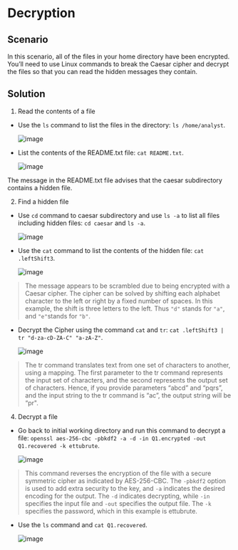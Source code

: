 # Decryption

## Scenario

In this scenario, all of the files in your home directory have been encrypted. You’ll need to use Linux commands to break the Caesar cipher and decrypt the files so that you can read the hidden messages they contain.

## Solution 

1. Read the contents of a file
* Use the `ls` command to list the files in the directory:
`ls /home/analyst`.

   ![image](https://github.com/user-attachments/assets/56115596-c1d4-4883-98d7-d47cf1e3a572)

* List the contents of the README.txt file: 
`cat README.txt`.

   ![image](https://github.com/user-attachments/assets/93bc44f6-6d92-4ea4-ae3d-7bc00b5a8fcf)

The message in the README.txt file advises that the caesar subdirectory contains a hidden file.

2. Find a hidden file
* Use `cd` command to caesar subdirectory and use `ls -a` to list all files including hidden files: `cd caesar` and `ls -a`.

   ![image](https://github.com/user-attachments/assets/8d7bec56-9c09-471c-b6d9-6a3d09c2fd6a)

* Use the `cat` command to list the contents of the hidden file:
`cat .leftShift3`.

   ![image](https://github.com/user-attachments/assets/6060c2fc-8a85-47fe-b0d6-634318eeb020)

>The message appears to be scrambled due to being encrypted with a Caesar cipher. The cipher can be solved by shifting each alphabet character to the left or right by a fixed number of spaces. In this example, the shift is three letters to the left. Thus `"d"` stands for `"a"`, and `"e"`stands for `"b"`.

* Decrypt the Cipher using the command `cat` and `tr`:
`cat .leftShift3 | tr "d-za-cD-ZA-C" "a-zA-Z"`.

   ![image](https://github.com/user-attachments/assets/1207f62b-19e4-4f46-ab19-daa36a2561de)

>The tr command translates text from one set of characters to another, using a mapping. The first parameter to the tr command represents the input set of characters, and the second represents the output set of characters. Hence, if you provide parameters “abcd” and “pqrs”, and the input string to the tr command is “ac”, the output string will be “pr".

4. Decrypt a file 
* Go back to initial working directory and run this command to decrypt a file:
`openssl aes-256-cbc -pbkdf2 -a -d -in Q1.encrypted -out Q1.recovered -k ettubrute`.

   ![image](https://github.com/user-attachments/assets/0bd824c3-c1b0-4631-985a-207a99670c39)

>This command reverses the encryption of the file with a secure symmetric cipher as indicated by AES-256-CBC. The `-pbkdf2` option is used to add extra security to the key, and `-a` indicates the desired encoding for the output. The `-d` indicates decrypting, while `-in` specifies the input file and `-out` specifies the output file. The `-k` specifies the password, which in this example is ettubrute.

* Use the `ls` command and `cat Q1.recovered`.

   ![image](https://github.com/user-attachments/assets/99d14283-1532-4357-9023-8f763820ff82)


